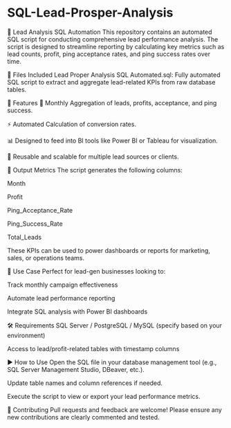 # SQL-Lead-Prosper-Analysis
🧠 Lead Analysis SQL Automation
This repository contains an automated SQL script for conducting comprehensive lead performance analysis. The script is designed to streamline reporting by calculating key metrics such as lead counts, profit, ping acceptance rates, and ping success rates over time.

📁 Files Included
Lead Proper Analysis SQL Automated.sql: Fully automated SQL script to extract and aggregate lead-related KPIs from raw database tables.

🚀 Features
📅 Monthly Aggregation of leads, profits, acceptance, and ping success.

⚡ Automated Calculation of conversion rates.

📊 Designed to feed into BI tools like Power BI or Tableau for visualization.

🔁 Reusable and scalable for multiple lead sources or clients.

🧾 Output Metrics
The script generates the following columns:

Month

Profit

Ping_Acceptance_Rate

Ping_Success_Rate

Total_Leads

These KPIs can be used to power dashboards or reports for marketing, sales, or operations teams.

📌 Use Case
Perfect for lead-gen businesses looking to:

Track monthly campaign effectiveness

Automate lead performance reporting

Integrate SQL analysis with Power BI dashboards

🛠 Requirements
SQL Server / PostgreSQL / MySQL (specify based on your environment)

Access to lead/profit-related tables with timestamp columns

▶️ How to Use
Open the SQL file in your database management tool (e.g., SQL Server Management Studio, DBeaver, etc.).

Update table names and column references if needed.

Execute the script to view or export your lead performance metrics.

🤝 Contributing
Pull requests and feedback are welcome! Please ensure any new contributions are clearly commented and tested.

